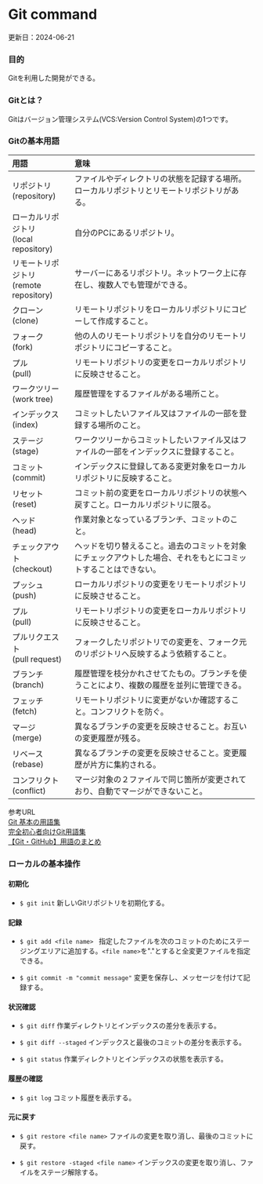 # Git command
更新日：2024-06-21

### 目的
Gitを利用した開発ができる。

### Gitとは？
Gitはバージョン管理システム(VCS:Version Control System)の1つです。

### Gitの基本用語
|用語|意味|
|:--|:--|
|リポジトリ<br>(repository)|ファイルやディレクトリの状態を記録する場所。ローカルリポジトリとリモートリポジトリがある。|
|ローカルリポジトリ<br>(local repository)|自分のPCにあるリポジトリ。|
|リモートリポジトリ<br>(remote repository)|サーバーにあるリポジトリ。ネットワーク上に存在し、複数人でも管理ができる。|
|クローン<br>(clone)|リモートリポジトリをローカルリポジトリにコピーして作成すること。|
|フォーク<br>(fork)|他の人のリモートリポジトリを自分のリモートリポジトリにコピーすること。|
|プル<br>(pull)|リモートリポジトリの変更をローカルリポジトリに反映させること。|
|ワークツリー<br>(work tree)|履歴管理をするファイルがある場所こと。|
|インデックス<br>(index)|コミットしたいファイル又はファイルの一部を登録する場所のこと。|
|ステージ<br>(stage)|ワークツリーからコミットしたいファイル又はファイルの一部をインデックスに登録すること。|
|コミット<br>(commit)|インデックスに登録してある変更対象をローカルリポジトリに反映すること。|
|リセット<br>(reset)|コミット前の変更をローカルリポジトリの状態へ戻すこと。ローカルリポジトリに限る。|
|ヘッド<br>(head)|作業対象となっているブランチ、コミットのこと。|
|チェックアウト<br>(checkout)|ヘッドを切り替えること。過去のコミットを対象にチェックアウトした場合、それをもとにコミットすることはできない。|
|プッシュ<br>(push)|ローカルリポジトリの変更をリモートリポジトリに反映させること。|
|プル<br>(pull)|リモートリポジトリの変更をローカルリポジトリに反映させること。|
|プルリクエスト<br>(pull request)|フォークしたリポジトリでの変更を、フォーク元のリポジトリへ反映するよう依頼すること。|
|ブランチ<br>(branch)|履歴管理を枝分かれさせてたもの。ブランチを使うことにより、複数の履歴を並列に管理できる。|
|フェッチ<br>(fetch)|リモートリポジトリに変更がないか確認すること。コンフリクトを防ぐ。|
|マージ<br>(merge)|異なるブランチの変更を反映させること。お互いの変更履歴が残る。|
|リベース<br>(rebase)|異なるブランチの変更を反映させること。変更履歴が片方に集約される。|
|コンフリクト<br>(conflict)|マージ対象の２ファイルで同じ箇所が変更されており、自動でマージができないこと。|

参考URL   
[Git 基本の用語集](https://qiita.com/toshi_um/items/72c9d929a600323b2e77)   
[完全初心者向けGit用語集](https://qiita.com/shinshingodmt/items/637cf9e5c6660509c460)   
[【Git・GitHub】用語のまとめ](https://zenn.dev/miya_akari/articles/13c718afa783fe)   

### ローカルの基本操作
 #### 初期化
 - ```$ git init```
 新しいGitリポジトリを初期化する。

 #### 記録
 - ```$ git add <file name> ```
    指定したファイルを次のコミットのためにステージングエリアに追加する。```<file name>```を"."とすると全変更ファイルを指定できる。

 - ```$ git commit -m "commit message"```
変更を保存し、メッセージを付けて記録する。

 #### 状況確認
 - ```$ git diff```
 作業ディレクトリとインデックスの差分を表示する。

 - ```$ git diff --staged```
 インデックスと最後のコミットの差分を表示する。

 - ```$ git status```
 作業ディレクトリとインデックスの状態を表示する。

 #### 履歴の確認
 - ```$ git log```
 コミット履歴を表示する。

 #### 元に戻す
 - ```$ git restore <file name>```
 ファイルの変更を取り消し、最後のコミットに戻す。

 - ```$ git restore -staged <file name>```
 インデックスの変更を取り消し、ファイルをステージ解除する。
